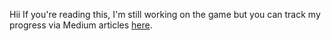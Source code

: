 Hii
If you're reading this, I'm still working on the game but you can track my progress via Medium articles [here](https://medium.com/@gabriela.gavrilova111/back-to-the-basics-building-a-flappy-bird-game-part-1-from-concept-to-unity-project-e2d39dee8a80).
